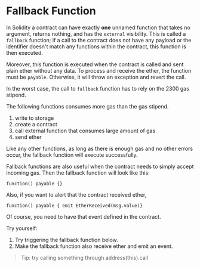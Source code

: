 # Fallback Function

In Solidity a contract can have exactly **one** unnamed function that takes no argument, returns nothing, and has the `external` visibility. This is called a `fallback` function; if a call to the contract does not have any payload or the identifier doesn't match any functions within the contract, this function is then executed.

Moreover, this function is executed when the contract is called and sent plain  ether without any data. To process and receive the  ether, the function must be `payable`. Otherwise, it will throw an exception and revert the call.

In the worst case, the call to `fallback` function has to rely on the 2300 gas stipend. 

The following functions consumes more gas than the gas stipend.
  1. write to storage
  2. create a contract
  3. call external function that consumes large amount of gas
  4. send ether

Like any other functions, as long as there is enough gas and no other errors occur, the fallback function will execute successfully.

Fallback functions are also useful when the contract needs to simply accept incoming gas. Then the fallback function will look like this:

`function() payable {}`

Also, if you want to alert that the contract received  ether,

`function() payable { emit EtherReceived(msg.value)}`

Of course, you need to have that event defined in the contract.

Try yourself:
  1. Try triggering the fallback function below.
  2. Make the fallback function also receive  ether and emit an event.

> Tip: try calling something through address(this).call

